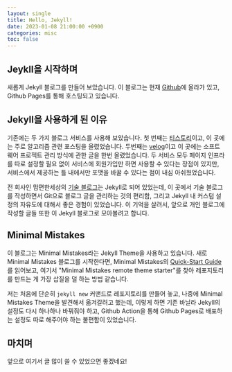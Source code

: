 ```yaml
---
layout: single
title: Hello, Jekyll!
date: 2023-01-08 21:00:00 +0900
categories: misc
toc: false
---
```


## Jeykll을 시작하며

새롭게 Jekyll 블로그를 만들어 보았습니다. 이 블로그는 현재 [Github](https://github.com/dlwocks31/dlwocks31.github.io)에 올라가 있고, Github Pages를 통해 호스팅되고 있습니다.

## Jekyll을 사용하게 된 이유

기존에는 두 가지 블로그 서비스를 사용해 보았습니다. 첫 번째는 [티스토리](https://dlwocks31.tistory.com)이고, 이 곳에는 주로 알고리즘 관련 포스팅을 올렸었습니다. 두번째는 [velog](https://velog.io/@dlwocks31)이고 이 곳에는 소프트웨어 프로젝트 관리 방식에 관한 글을 한번 올렸었습니다. 두 서비스 모두 페이지 인프라를 따로 설정할 필요 없이 서비스에 회원가입만 하면 사용할 수 있다는 장점이 있지만, 서비스에서 제공하는 틀 내에서만 포맷을 바꿀 수 있다는 점이 내심 아쉬웠었습니다.

전 회사인 맘편한세상의 [기술 블로그](https://tech.mfort.co.kr/)는 Jekyll로 되어 있었는데, 이 곳에서 기술 블로그를 작성하면서 Git으로 블로그 글을 관리하는 것의 편리함, 그리고 Jekyll 내 커스텀 설정의 자유도에 대해서 좋은 경험이 있었습니다. 이 기억을 살려서, 앞으로 개인 블로그에 작성할 글들 또한 이 Jekyll 블로그로 모아볼려고 합니다.

## Minimal Mistakes

이 블로그는 Minimal Mistakes라는 Jekyll Theme을 사용하고 있습니다. 새로 Minimal Mistakes 블로그를 시작한다면, Minimal Mistakes의 [Quick-Start Guide](https://mmistakes.github.io/minimal-mistakes/docs/quick-start-guide/) 를 읽어보고, 여기서 "Minimal Mistakes remote theme starter"를 찾아 레포지토리를 만드는 게 가장 삽질을 덜 하는 방법 같습니다.

저는 처음에 단순히 `jekyll new` 커맨드로 레포지토리를 만들어 놓고, 나중에 Minimal Mistakes Theme을 발견해서 옮겨갈려고 했는데, 이렇게 하면 기존 바닐라 Jekyll의 설정도 다시 하나하나 바꿔줘야 하고, Github Action을 통해 Github Pages로 배포하는 설정도 따로 해주어야 하는 불편함이 있었습니다.

## 마치며

앞으로 여기서 글 많이 쓸 수 있었으면 좋겠네요!
